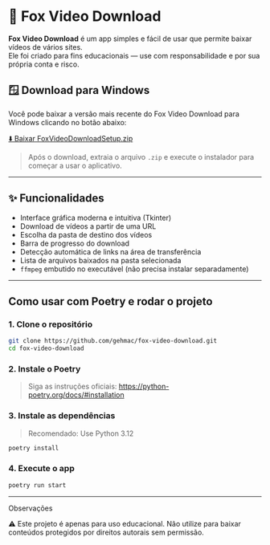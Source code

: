 # 🦊 Fox Video Download

**Fox Video Download** é um app simples e fácil de usar que permite baixar vídeos de vários sites.  
Ele foi criado para fins educacionais — use com responsabilidade e por sua própria conta e risco.

## 🪟 Download para Windows

Você pode baixar a versão mais recente do Fox Video Download para Windows clicando no botão abaixo:

[⬇️ Baixar FoxVideoDownloadSetup.zip](https://github.com/gehmac/fox-video-download/releases/download/NEW/FoxVideoDownloadSetup.zip)

> Após o download, extraia o arquivo `.zip` e execute o instalador para começar a usar o aplicativo.

---

## ✨ Funcionalidades

- Interface gráfica moderna e intuitiva (Tkinter)
- Download de vídeos a partir de uma URL
- Escolha da pasta de destino dos vídeos
- Barra de progresso do download
- Detecção automática de links na área de transferência
- Lista de arquivos baixados na pasta selecionada
- `ffmpeg` embutido no executável (não precisa instalar separadamente)

---
## Como usar com Poetry e rodar o projeto

### 1. Clone o repositório

```bash
git clone https://github.com/gehmac/fox-video-download.git
cd fox-video-download
```

### 2. Instale o Poetry

> Siga as instruções oficiais: https://python-poetry.org/docs/#installation

### 3. Instale as dependências

> Recomendado: Use Python 3.12

```bash
poetry install
```

### 4. Execute o app

```bash
poetry run start
```


----
Observações

⚠️ Este projeto é apenas para uso educacional. Não utilize para baixar conteúdos protegidos por direitos autorais sem permissão. 
